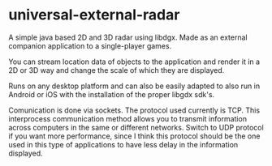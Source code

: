 # universal-external-radar

A simple java based 2D and 3D radar using libdgx. 
Made as an external companion application to a single-player games. 

You can stream location data of objects to the application and render it in a 2D or 3D way and change the scale of which they are displayed.

Runs on any desktop platform and can also be easily adapted to also run in Android or iOS with the installation of the proper libgdx sdk's.

Comunication is done via sockets. The protocol used currently is TCP. 
This interprocess communication method allows you to transmit information across computers in the same or different networks.
Switch to UDP protocol if you want more performance, since I think this protocol should be the one used in this type of applications to have less delay in the information displayed.

